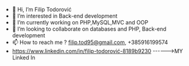 - 👋 Hi, I’m Filip Todorović
- 👀 I’m interested in Back-end development 
- 🌱 I’m currently working on PHP,MySQL,MVC and OOP
- 💞️ I’m looking to collaborate on databases and PHP, Back-end development 
- 📫 How to reach me ? filip.tod95@gmail.com, +385916199574
- https://www.linkedin.com/in/filip-todorović-8189b9230 ------>MY Linked In


